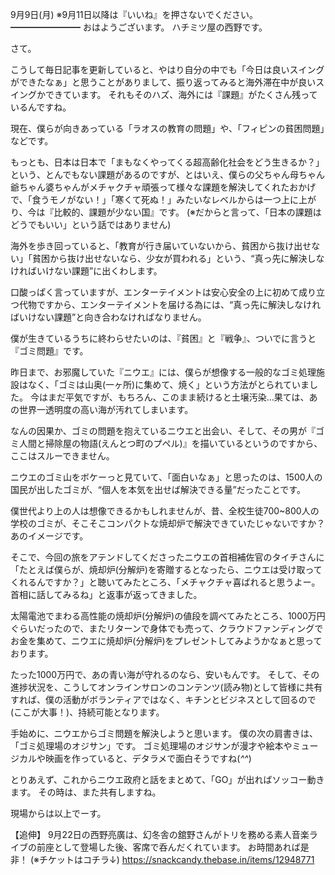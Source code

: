 9月9日(月) ※9月11日以降は『いいね』を押さないでください。
━━━━━━━━
おはようございます。
ハチミツ屋の西野です。

さて。　

こうして毎日記事を更新していると、やはり自分の中でも「今日は良いスイングができたなぁ」と思うことがありまして、振り返ってみると海外滞在中が良いスイングかできています。
それもそのハズ、海外には『課題』がたくさん残っているんですね。

現在、僕らが向きあっている「ラオスの教育の問題」や、「フィピンの貧困問題」などです。

もっとも、日本は日本で「まもなくやってくる超高齢化社会をどう生きるか？」という、とんでもない課題があるのですが、とはいえ、僕らの父ちゃん母ちゃん爺ちゃん婆ちゃんがメチャクチャ頑張って様々な課題を解決してくれたおかげで、「食うモノがない！」「寒くて死ぬ！」みたいなレベルからは一つ上に上がり、今は『比較的、課題が少ない国』です。
(※だからと言って、「日本の課題はどうでもいい」という話ではありません)

海外を歩き回っていると、「教育が行き届いていないから、貧困から抜け出せない」「貧困から抜け出せないなら、少女が買われる」という、“真っ先に解決しなければいけない課題”に出くわします。

口酸っぱく言っていますが、エンターテイメントは安心安全の上に初めて成り立つ代物ですから、エンターテイメントを届ける為には、“真っ先に解決しなければいけない課題”と向き合わなければなりません。

僕が生きているうちに終わらせたいのは、『貧困』と『戦争』、ついでに言うと『ゴミ問題』です。

昨日まで、お邪魔していた『ニウエ』には、僕らが想像する一般的なゴミ処理施設はなく、「ゴミは山奥(一ヶ所)に集めて、焼く」という方法がとられていました。
今はまだ平気ですが、もちろん、このまま続けると土壌汚染…果ては、あの世界一透明度の高い海が汚れてしまいます。

なんの因果か、ゴミの問題を抱えているニウエと出会い、そして、その男が『ゴミ人間と掃除屋の物語(えんとつ町のプペル)』を描いているというのですから、ここはスルーできません。

ニウエのゴミ山をボケーっと見ていて、「面白いなぁ」と思ったのは、1500人の国民が出したゴミが、“個人を本気を出せば解決できる量”だったことです。

僕世代より上の人は想像できるかもしれませんが、昔、全校生徒700~800人の学校のゴミが、そこそこコンパクトな焼却炉で解決できていたじゃないですか？
あのイメージです。

そこで、今回の旅をアテンドしてくださったニウエの首相補佐官のタイチさんに「たとえば僕らが、焼却炉(分解炉)を寄贈するとなったら、ニウエは受け取ってくれるんですか？」と聴いてみたところ、「メチャクチャ喜ばれると思うよー。首相に話してみるね」と返事が返ってきました。

太陽電池でまわる高性能の焼却炉(分解炉)の値段を調べてみたところ、1000万円ぐらいだったので、またリターンで身体でも売って、クラウドファンディングでお金を集めて、ニウエに焼却炉(分解炉)をプレゼントしてみようかなぁと思っております。

たった1000万円で、あの青い海が守れるのなら、安いもんです。
そして、その進捗状況を、こうしてオンラインサロンのコンテンツ(読み物)として皆様に共有すれば、僕の活動がボランティアではなく、キチンとビジネスとして回るので(ここが大事！)、持続可能となります。

手始めに、ニウエからゴミ問題を解決しようと思います。
僕の次の肩書きは、「ゴミ処理場のオジサン」です。
ゴミ処理場のオジサンが漫才や絵本やミュージカルや映画を作っていると、デタラメで面白そうですね(*^^*)

とりあえず、これからニウエ政府と話をまとめて、「GO」が出ればソッコー動きます。
その時は、また共有しますね。

現場からは以上でーす。

【追伸】
9月22日の西野亮廣は、幻冬舎の舘野さんがトリを務める素人音楽ライブの前座として登場した後、客席で呑んだくれています。
お時間あれば是非！
(※チケットはコチラ↓)
https://snackcandy.thebase.in/items/12948771
